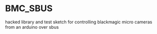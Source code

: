 # BMC_SBUS
hacked library and test sketch for controlling blackmagic micro cameras from an arduino over sbus
